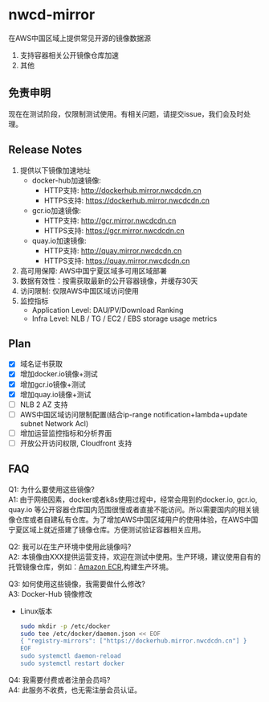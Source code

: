 # nwcd-mirror
在AWS中国区域上提供常见开源的镜像数据源
1. 支持容器相关公开镜像仓库加速
2. 其他

## 免责申明
现在在测试阶段，仅限制测试使用。有相关问题，请提交issue，我们会及时处理。

## Release Notes
1. 提供以下镜像加速地址<br>
   - docker-hub加速镜像: 
     - HTTP支持: http://dockerhub.mirror.nwcdcdn.cn
     - HTTPS支持: https://dockerhub.mirror.nwcdcdn.cn
   - gcr.io加速镜像: 
     - HTTP支持: http://gcr.mirror.nwcdcdn.cn
     - HTTPS支持: https://gcr.mirror.nwcdcdn.cn
   - quay.io加速镜像: 
     - HTTP支持: http://quay.mirror.nwcdcdn.cn
     - HTTPS支持: https://quay.mirror.nwcdcdn.cn
2. 高可用保障: AWS中国宁夏区域多可用区域部署
3. 数据有效性：按需获取最新的公开容器镜像，并缓存30天
4. 访问限制: 仅限AWS中国区域访问使用
5. 监控指标
   - Application Level: DAU/PV/Download Ranking
   - Infra Level: NLB / TG / EC2 / EBS storage usage metrics 

## Plan
* [X] 域名证书获取
* [X] 增加docker.io镜像+测试
* [X] 增加gcr.io镜像+测试
* [X] 增加quay.io镜像+测试
* [ ] NLB 2 AZ 支持
* [ ] AWS中国区域访问限制配置(结合ip-range notification+lambda+update subnet Network Acl)
* [ ] 增加运营监控指标和分析界面
* [ ] 开放公开访问权限, Cloudfront 支持

## FAQ
Q1: 为什么要使用这些镜像?<br>
A1: 由于网络因素，docker或者k8s使用过程中，经常会用到的docker.io, gcr.io, quay.io 等公开容器仓库国内范围很慢或者直接不能访问。所以需要国内的相关镜像仓库或者自建私有仓库。为了增加AWS中国区域用户的使用体验，在AWS中国宁夏区域上就近搭建了镜像仓库。方便测试验证容器相关应用。

Q2: 我可以在生产环境中使用此镜像吗?<br>
A2: 本镜像由XXX提供运营支持，欢迎在测试中使用。生产环境，建议使用自有的托管镜像仓库，例如：[Amazon ECR](https://aws.amazon.com/cn/ecr/),构建生产环境。

Q3: 如何使用这些镜像，我需要做什么修改?<br>
A3: Docker-Hub 镜像修改
- Linux版本
    ```Bash
    sudo mkdir -p /etc/docker 
    sudo tee /etc/docker/daemon.json << EOF
    { "registry-mirrors": ["https://dockerhub.mirror.nwcdcdn.cn"] } 
    EOF 
    sudo systemctl daemon-reload 
    sudo systemctl restart docker
    ```

Q4: 我需要付费或者注册会员吗?<br>
A4: 此服务不收费，也无需注册会员认证。